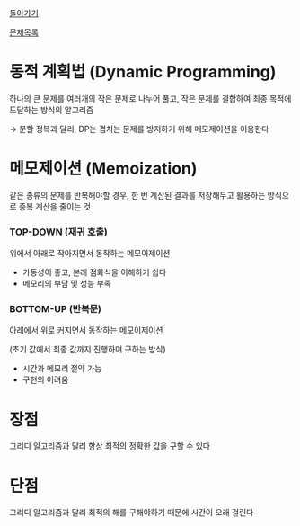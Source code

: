 [돌아가기](https://github.com/LEEJ0NGWAN/Algorithm)

[문제목록](./list.md)

# 동적 계획법 (Dynamic Programming)

하나의 큰 문제를 여러개의 작은 문제로 나누어 풀고, 작은 문제를 결합하여 최종 목적에 도달하는 방식의 알고리즘

→ 분할 정복과 달리, DP는 겹치는 문제를 방지하기 위해 메모제이션을 이용한다

# 메모제이션 (Memoization)

같은 종류의 문제를 반복해야할 경우, 한 번 계산된 결과를 저장해두고 활용하는 방식으로 중복 계산을 줄이는 것

### TOP-DOWN (재귀 호출)

위에서 아래로 작아지면서 동작하는 메모이제이션

- 가동성이 좋고, 본래 점화식을 이해하기 쉽다
- 메모리의 부담 및 성능 부족

### BOTTOM-UP (반복문)

아래에서 위로 커지면서 동작하는 메모이제이션

(초기 값에서 최종 값까지 진행하며 구하는 방식)

- 시간과 메모리 절약 가능
- 구현의 어려움

# 장점

그리디 알고리즘과 달리 항상 최적의 정확한 값을 구할 수 있다

# 단점

그리디 알고리즘과 달리 최적의 해를 구해야하기 때문에 시간이 오래 걸린다
